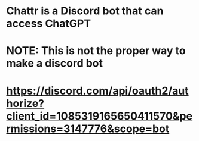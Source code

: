 # Chattr is a Discord bot that can access ChatGPT

# NOTE: This is not the proper way to make a discord bot

# https://discord.com/api/oauth2/authorize?client_id=1085319165650411570&permissions=3147776&scope=bot